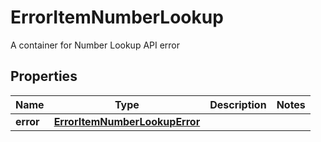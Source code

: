 

# ErrorItemNumberLookup

A container for Number Lookup API error
## Properties

Name | Type | Description | Notes
------------ | ------------- | ------------- | -------------
**error** | [**ErrorItemNumberLookupError**](ErrorItemNumberLookupError.md) |  | 




